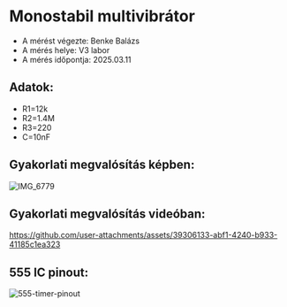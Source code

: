 # Monostabil multivibrátor

- A mérést végezte: Benke Balázs
- A mérés helye: V3 labor
- A mérés időpontja: 2025.03.11

## Adatok:
- R1=12k
- R2=1.4M
- R3=220
- C=10nF

## Gyakorlati megvalósítás képben:
![IMG_6779](https://github.com/user-attachments/assets/dcf4f335-1a7a-49d2-b89e-e79890d6bd59)

## Gyakorlati megvalósítás videóban:
https://github.com/user-attachments/assets/39306133-abf1-4240-b933-41185c1ea323

## 555 IC pinout:
![555-timer-pinout](https://github.com/user-attachments/assets/4a4eed28-1ac9-4196-9194-cb9f3f0909cd)
